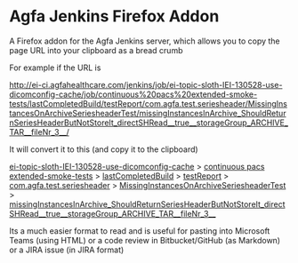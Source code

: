 # Agfa Jenkins Firefox Addon

A Firefox addon for the Agfa Jenkins server, which allows you to copy the 
page URL into your clipboard as a bread crumb

For example if the URL is

http://ei-ci.agfahealthcare.com/jenkins/job/ei-topic-sloth-IEI-130528-use-dicomconfig-cache/job/continuous%20pacs%20extended-smoke-tests/lastCompletedBuild/testReport/com.agfa.test.seriesheader/MissingInstancesOnArchiveSeriesheaderTest/missingInstancesInArchive_ShouldReturnSeriesHeaderButNotStoreIt_directSHRead__true__storageGroup_ARCHIVE_TAR__fileNr_3__/

It will convert it to this (and copy it to the clipboard)

[ei-topic-sloth-IEI-130528-use-dicomconfig-cache](http://ei-ci.agfahealthcare.com/jenkins/job/ei-topic-sloth-IEI-130528-use-dicomconfig-cache) > [continuous pacs extended-smoke-tests](http://ei-ci.agfahealthcare.com/jenkins/job/ei-topic-sloth-IEI-130528-use-dicomconfig-cache/job/continuous%20pacs%20extended-smoke-tests) > [lastCompletedBuild](http://ei-ci.agfahealthcare.com/jenkins/job/ei-topic-sloth-IEI-130528-use-dicomconfig-cache/job/continuous%20pacs%20extended-smoke-tests/lastCompletedBuild) > [testReport](http://ei-ci.agfahealthcare.com/jenkins/job/ei-topic-sloth-IEI-130528-use-dicomconfig-cache/job/continuous%20pacs%20extended-smoke-tests/lastCompletedBuild/testReport) > [com.agfa.test.seriesheader](http://ei-ci.agfahealthcare.com/jenkins/job/ei-topic-sloth-IEI-130528-use-dicomconfig-cache/job/continuous%20pacs%20extended-smoke-tests/lastCompletedBuild/testReport/com.agfa.test.seriesheader) > [MissingInstancesOnArchiveSeriesheaderTest](http://ei-ci.agfahealthcare.com/jenkins/job/ei-topic-sloth-IEI-130528-use-dicomconfig-cache/job/continuous%20pacs%20extended-smoke-tests/lastCompletedBuild/testReport/com.agfa.test.seriesheader/MissingInstancesOnArchiveSeriesheaderTest) > [missingInstancesInArchive_ShouldReturnSeriesHeaderButNotStoreIt_directSHRead__true__storageGroup_ARCHIVE_TAR__fileNr_3__](http://ei-ci.agfahealthcare.com/jenkins/job/ei-topic-sloth-IEI-130528-use-dicomconfig-cache/job/continuous%20pacs%20extended-smoke-tests/lastCompletedBuild/testReport/com.agfa.test.seriesheader/MissingInstancesOnArchiveSeriesheaderTest/missingInstancesInArchive_ShouldReturnSeriesHeaderButNotStoreIt_directSHRead__true__storageGroup_ARCHIVE_TAR__fileNr_3__)

Its a much easier format to read and is useful for pasting into Microsoft Teams (using HTML) or a code 
review in Bitbucket/GitHub (as Markdown) or a JIRA issue (in JIRA format)
